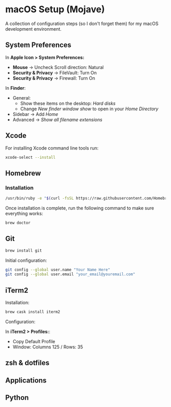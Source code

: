 # macOS Setup (Mojave)

A collection of configuration steps (so I don't forget them) for my macOS development environment.

## System Preferences

In **Apple Icon > System Preferences:**

- **Mouse** -> Uncheck Scroll direction: Natural
- **Security & Privacy** -> FileVault: Turn On
- **Security & Privacy** -> Firewall: Turn On

In **Finder**:

- General:
  - Show these items on the desktop: *Hard disks*
  - Change *New finder window show* to open in your *Home Directory*
- Sidebar -> Add *Home*
- Advanced -> *Show all filename extensions*

## Xcode

For installing Xcode command line tools run:

```bash
xcode-select --install
```

## Homebrew

### Installation

```bash
/usr/bin/ruby -e "$(curl -fsSL https://raw.githubusercontent.com/Homebrew/install/master/install)"
```

Once installation is complete, run the following command to make sure everything works:

```bash
brew doctor
```

## Git

```bash
brew install git
```

Initial configuration:

```bash
git config --global user.name "Your Name Here"
git config --global user.email "your_email@youremail.com"
```

## iTerm2

Installation:

```bash
brew cask install iterm2
```

Configuration:

In **iTerm2 > Profiles:**:

- Copy Default Profile
- Window: Columns 125 / Rows: 35

## zsh & dotfiles

## Applications

## Python
